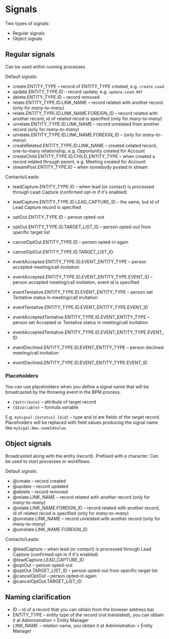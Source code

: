 # Signals

Two types of signals:

* Regular signals
* Object signals

## Regular signals

Can be used within running processes.

Default signals:

* create.ENTITY_TYPE – record of ENTITY_TYPE created, e.g. `create.Lead`
* update.ENTITY_TYPE.ID – record update, e.g. `update.Lead.007`
* delete.ENTITY_TYPE.ID – record removed
* relate.ENTITY_TYPE.ID.LINK_NAME – record related with another record (only for *many-to-many*)
* relate.ENTITY_TYPE.ID.LINK_NAME.FOREIGN_ID – record related with another record, id of related recod is specified (only for *many-to-many*)
* unrelate.ENTITY_TYPE.ID.LINK_NAME – record unrelated from another record (only for *many-to-many*)
* unrelate.ENTITY_TYPE.ID.LINK_NAME.FOREIGN_ID – (only for *many-to-many*)
* createRelated.ENTITY_TYPE.ID.LINK_NAME – created celated record, one-to-many relationship, e.g. Opportunity created for Account
* createChild.ENTITY_TYPE.ID.CHILD_ENTITY_TYPE – when created a record related through parent, e.g. Meeting created for Account
* streamPost.ENTITY_TYPE.ID – when somebody posted in stream

Contacts/Leads:

* leadCapture.ENTITY_TYPE.ID – when lead (or contact) is processed through Lead Capture (confirmed opt-in if it's enabled)
* leadCapture.ENTITY_TYPE.ID.LEAD_CAPTURE_ID – the same, but id of Lead Capture record is specified

* optOut.ENTITY_TYPE.ID – person opted-out
* optOut.ENTITY_TYPE.ID.TARGET_LIST_ID – person opted-out from specific target list
* cancelOptOut.ENTITY_TYPE.ID – person opted-in again
* cancelOptOut.ENTITY_TYPE.ID.TARGET_LIST_ID

* eventAccepted.ENTITY_TYPE.ID.EVENT_ENTITY_TYPE – person accepted meeting/call invitation
* eventAccepted.ENTITY_TYPE.ID.EVENT_ENTITY_TYPE.EVENT_ID – person accepted meeting/call invitation, event id is specified

* eventTentative.ENTITY_TYPE.ID.EVENT_ENTITY_TYPE – person set Tentative status in meeting/call invitation
* eventTentative.ENTITY_TYPE.ID.EVENT_ENTITY_TYPE.EVENT_ID

* eventAcceptedTentative.ENTITY_TYPE.ID.EVENT_ENTITY_TYPE – person set Accepted or Tentative status in meeting/call invitation
* eventAcceptedTentative.ENTITY_TYPE.ID.EVENT_ENTITY_TYPE.EVENT_ID

* eventDeclined.ENTITY_TYPE.ID.EVENT_ENTITY_TYPE – person declined meeting/call invitation
* eventDeclined.ENTITY_TYPE.ID.EVENT_ENTITY_TYPE.EVENT_ID


### Placeholders

You can use placeholders when you define a signal name that will be broadcasted by the throwing event in the BPM process.

* `{$attribute}` – attribute of target record
* `{$$variable}` – formula variable

E.g. `mySignal.{$status}.{$id}` – type and id are fields of the target record. Placeholders will be replaced with field values producing the signal name like `mySigal.New.someIdValue`.


## Object signals

Broadcasted along with the entity (record). Prefixed with `@` character. Can be used to start processes or workflows.

Default signals:

* @create – record created
* @update – record updated
* @delete – record removed
* @relate.LINK_NAME – record related with another record (only for *many-to-many*)
* @relate.LINK_NAME.FOREIGN_ID – record related with another record, id of related recod is specified (only for *many-to-many*)
* @unrelate.LINK_NAME – record unrelated with another record (only for *many-to-many*)
* @unrelate.LINK_NAME.FOREIGN_ID

Contacts/Leads:

* @leadCapture – when lead (or contact) is processed through Lead Capture (confirmed opt-in if it's enabled)
* @leadCapture.LEAD_CAPTURE_ID
* @optOut – person opted-out
* @optOut.TARGET_LIST_ID – person opted-out from specific target list
* @cancelOptOut – person opted-in again
* @cancelOptOut.TARGET_LIST_ID


## Naming clarification

* ID – id of a record that you can obtain from the browser address bar
* ENTITY_TYPE – entity type of the record (not translated), you can obtain it at Administration > Entity Manager
* LINK_NAME – relation name, you obtain it at Administration > Entity Manager
